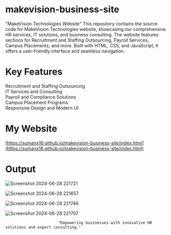 # makevision-business-site
"MakeVision Technologies Website"  This repository contains the source code for MakeVision Technologies website, showcasing our comprehensive HR services, IT solutions, and business consulting. The website features sections for Recruitment and Staffing Outsourcing, Payroll Services, Campus Placements, and more. Built with HTML, CSS, and JavaScript, it offers a user-friendly interface and seamless navigation.

# Key Features

Recruitment and Staffing Outsourcing<br>
IT Services and Consulting<br>
Payroll and Compliance Solutions<br>
Campus Placement Programs<br>
Responsive Design and Modern UI


# My Website

[https://sumanx16.github.io/makevision-business-site/index.html](https://sumanx16.github.io/makevision-business-site/index.html)

# Output

![Screenshot 2024-06-28 221721](https://github.com/VIB3SFR0MEYES/makevision-business-site/assets/161857968/23d0f74a-c027-4952-97e5-55bbf02c6756)

![Screenshot 2024-06-28 221657](https://github.com/VIB3SFR0MEYES/makevision-business-site/assets/161857968/1f84fd21-6f1a-44ed-9ef7-0210d344f645)

![Screenshot 2024-06-28 221746](https://github.com/VIB3SFR0MEYES/makevision-business-site/assets/161857968/774e07c5-ce74-4f52-8e75-ea490f149793)

![Screenshot 2024-06-28 221707](https://github.com/VIB3SFR0MEYES/makevision-business-site/assets/161857968/9179da1b-6b98-4e88-9886-9870a8e84726)

                           "Empowering businesses with innovative HR solutions and expert consulting."
